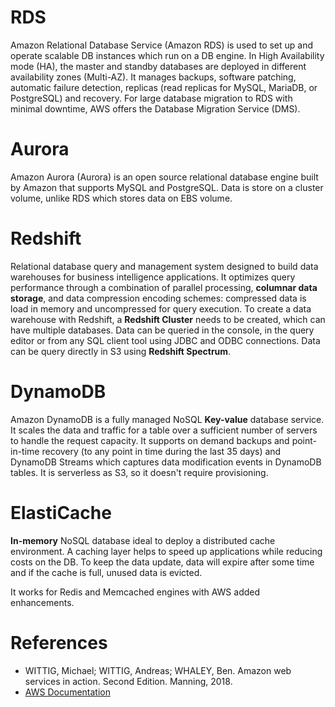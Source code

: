 # RDS

Amazon Relational Database Service (Amazon RDS) is used to set up and operate scalable DB instances which run on a DB engine. In High Availability mode (HA), the master and standby databases are deployed in different availability zones (Multi-AZ). 
It manages backups, software patching, automatic failure detection, replicas (read replicas for MySQL, MariaDB, or PostgreSQL) and recovery.
For large database migration to RDS with minimal downtime, AWS offers the Database Migration Service (DMS).

# Aurora

Amazon Aurora (Aurora) is an open source relational database engine built by Amazon that supports MySQL and PostgreSQL. Data is store on a cluster volume, unlike RDS which stores data on EBS volume.

# Redshift

Relational database query and management system designed to build data warehouses for business intelligence applications. It optimizes query performance through a combination of parallel processing, **columnar data storage**, and data compression encoding schemes: compressed data is load in memory and uncompressed for query execution.
To create a data warehouse with Redshift, a **Redshift Cluster** needs to be created, which can have multiple databases. Data can be queried in the console, in the query editor or from any SQL client tool using JDBC and ODBC connections.
Data can be query directly in S3 using **Redshift Spectrum**.

# DynamoDB

Amazon DynamoDB is a fully managed NoSQL **Key-value** database service. It scales the data and traffic for a table over a sufficient number of servers to handle the request capacity. 
It supports on demand backups and point-in-time recovery (to any point in time during the last 35 days) and DynamoDB Streams which captures data modification events in DynamoDB tables.
It is serverless as S3, so it doesn't require provisioning.

# ElastiCache

**In-memory** NoSQL database ideal to deploy a distributed cache environment.  A caching layer helps to speed up applications while reducing costs on the DB. To keep the data update, data will expire after some time and if the cache is full, unused data is evicted.

It works for Redis and Memcached engines with AWS added enhancements.


# References

- WITTIG, Michael; WITTIG, Andreas; WHALEY, Ben. Amazon web services in action. Second Edition. Manning, 2018.
- [AWS Documentation](https://docs.aws.amazon.com/index.html)
